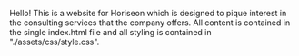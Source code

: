Hello!
This is a website for Horiseon which is designed to pique interest in the consulting services that the company offers. All content is contained in the single index.html file and all styling is contained in "./assets/css/style.css".

